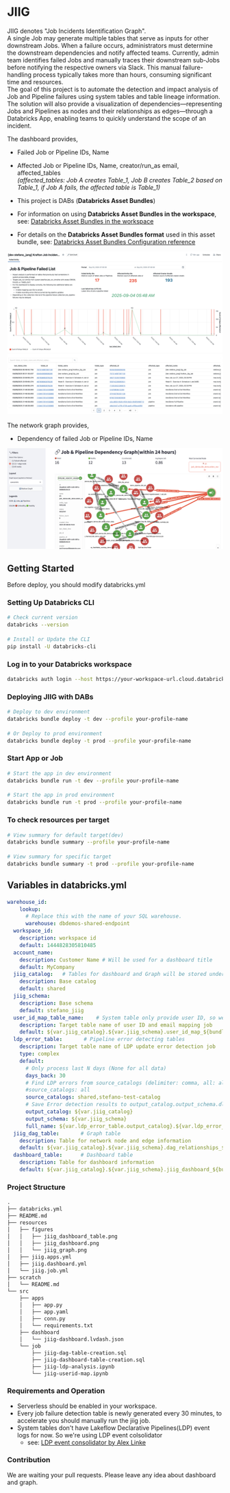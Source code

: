 # JIIG 

JIIG denotes "Job Incidents Identification Graph". <br>
A single Job may generate multiple tables that serve as inputs for other downstream Jobs. When a failure occurs, administrators must determine the downstream dependencies and notify affected teams. Currently, admin team identifies failed Jobs and manually traces their downstream sub-Jobs before notifying the respective owners via Slack. This manual failure-handling process typically takes more than hours, consuming significant time and resources. <br>
The goal of this project is to automate the detection and impact analysis of Job and Pipeline failures using system tables and table lineage information. The solution will also provide a visualization of dependencies—representing Jobs and Pipelines as nodes and their relationships as edges—through a Databricks App, enabling teams to quickly understand the scope of an incident.

The dashboard provides,
- Failed Job or Pipeline IDs, Name
- Affected Job or Pipeline IDs, Name, creator/run_as email, affected_tables <br>
_(affected_tables: Job A creates Table_1, Job B creates Table_2 based on Table_1, if Job A fails, the affected table is Table_1)_

- This project is DABs (**Databricks Asset Bundles**)
- For information on using **Databricks Asset Bundles in the workspace**, see: [Databricks Asset Bundles in the workspace](https://docs.databricks.com/aws/en/dev-tools/bundles/workspace-bundles)
- For details on the **Databricks Asset Bundles format** used in this asset bundle, see: [Databricks Asset Bundles Configuration reference](https://docs.databricks.com/aws/en/dev-tools/bundles/reference)

![Dashboard](resources/figures/jiig_dashboard.png)
![Tables](resources/figures/jiig_dashboard_table.png)

The network graph provides,
- Dependency of failed Job or Pipeline IDs, Name

![Graph](resources/figures/jiig_graph.png)

## Getting Started
Before deploy, you should modify databricks.yml
### Setting Up Databricks CLI
```bash
# Check current version
databricks --version

# Install or Update the CLI
pip install -U databricks-cli
```

### Log in to your Databricks workspace
```bash
databricks auth login --host https://your-workspace-url.cloud.databricks.com --profile your-profile-name
```

### Deploying JIIG with DABs
```bash
# Deploy to dev environment
databricks bundle deploy -t dev --profile your-profile-name

# Or Deploy to prod environment
databricks bundle deploy -t prod --profile your-profile-name
```

### Start App or Job
```bash
# Start the app in dev environment
databricks bundle run -t dev --profile your-profile-name

# Start the app in prod environment
databricks bundle run -t prod --profile your-profile-name 
```

### To check resources per target
```bash
# View summary for default target(dev)
databricks bundle summary --profile your-profile-name

# View summary for specific target
databricks bundle summary -t prod --profile your-profile-name
```

## Variables in databricks.yml
```yaml
warehouse_id:
    lookup:
      # Replace this with the name of your SQL warehouse.
      warehouse: dbdemos-shared-endpoint
  workspace_id:
    description: workspace id
    default: 1444828305810485
  account_name:
    description: Customer Name # Will be used for a dashboard title
    default: MyCompany 
  jiig_catalog:   # Tables for dashboard and Graph will be stored under jiig_catalog
    description: Base catalog
    default: shared
  jiig_schema:
    description: Base schema
    default: stefano_jiig
  user_id_map_table_name:    # System table only provide user ID, so we have to map it to email
    description: Target table name of user ID and email mapping job
    default: ${var.jiig_catalog}.${var.jiig_schema}.user_id_map_${bundle.target}
  ldp_error_table:       # Pipeline error detecting tables
    description: Target table name of LDP update error detection job
    type: complex
    default:
      # Only process last N days (None for all data)
      days_back: 30
      # Find LDP errors from source_catalogs (delimiter: comma, all: all)
      #source_catalogs: all
      source_catalogs: shared,stefano-test-catalog
      # Save Error detection results to output_catalog.output_schema.dlt_error_analysis
      output_catalog: ${var.jiig_catalog}
      output_schema: ${var.jiig_schema}
      full_name: ${var.ldp_error_table.output_catalog}.${var.ldp_error_table.output_schema}.dlt_error_analysis
  jiig_dag_table:       # Graph table
    description: Table for network node and edge information
    default: ${var.jiig_catalog}.${var.jiig_schema}.dag_relationships_${bundle.target}
  dashboard_table:      # Dashboard table
    description: Table for dashboard information
    default: ${var.jiig_catalog}.${var.jiig_schema}.jiig_dashboard_${bundle.target}
```

### Project Structure
```
.
├── databricks.yml
├── README.md
├── resources
│   ├── figures
│   │   ├── jiig_dashboard_table.png
│   │   ├── jiig_dashboard.png
│   │   └── jiig_graph.png
│   ├── jiig.apps.yml
│   ├── jiig.dashboard.yml
│   └── jiig.job.yml
├── scratch
│   └── README.md
└── src
    ├── apps
    │   ├── app.py
    │   ├── app.yaml
    │   ├── conn.py
    │   └── requirements.txt
    ├── dashboard
    │   └── jiig-dashboard.lvdash.json
    └── job
        ├── jiig-dag-table-creation.sql
        ├── jiig-dashboard-table-creation.sql
        ├── jiig-ldp-analysis.ipynb
        └── jiig-userid-map.ipynb
```

### Requirements and Operation
* Serverless should be enabled in your workspace.
* Every job failure detection table is newly generated every 30 minutes, to accelerate you should manually run the jiig job.
* System tables don't have Lakeflow Declarative Pipelines(LDP) event logs for now. So we're using LDP event colsolidator
   * see: [LDP event consolidator by Alex Linke](https://github.com/alinke5/LDP_eventLog_consolidator)

### Contribution
We are waiting your pull requests. Please leave any idea about dashboard and graph.